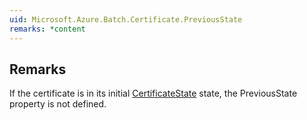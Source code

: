 ```yaml
---  
uid: Microsoft.Azure.Batch.Certificate.PreviousState  
remarks: *content  
---  
```

  
## Remarks  
 If the certificate is in its initial [CertificateState](assetId:///T:Microsoft.Azure.Batch.Common.CertificateState?qualifyHint=False&autoUpgrade=True) state, the PreviousState property              is not defined.
